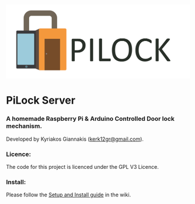![PiLock Logo](https://raw.githubusercontent.com/kerk12/PiLock/master/main/static/img/logo.png)

# PiLock Server
### A homemade Raspberry Pi & Arduino Controlled Door lock mechanism.
Developed by Kyriakos Giannakis (kerk12gr@gmail.com).

### Licence:
The code for this project is licenced under the GPL V3 Licence. 

### Install:
Please follow the [Setup and Install guide](https://github.com/kerk12/PiLock/wiki/Setup-and-Install) in the wiki.